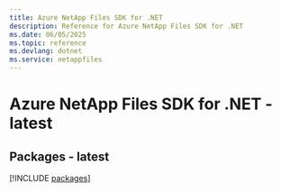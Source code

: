 ```yaml
---
title: Azure NetApp Files SDK for .NET
description: Reference for Azure NetApp Files SDK for .NET
ms.date: 06/05/2025
ms.topic: reference
ms.devlang: dotnet
ms.service: netappfiles
---
```

# Azure NetApp Files SDK for .NET - latest
## Packages - latest
[!INCLUDE [packages](netapp-files-index.md)]